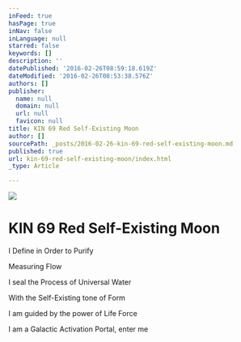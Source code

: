 ```yaml
---
inFeed: true
hasPage: true
inNav: false
inLanguage: null
starred: false
keywords: []
description: ''
datePublished: '2016-02-26T08:59:18.619Z'
dateModified: '2016-02-26T08:53:38.576Z'
authors: []
publisher:
  name: null
  domain: null
  url: null
  favicon: null
title: KIN 69 Red Self-Existing Moon
author: []
sourcePath: _posts/2016-02-26-kin-69-red-self-existing-moon.md
published: true
url: kin-69-red-self-existing-moon/index.html
_type: Article

---
```

![](https://the-grid-user-content.s3-us-west-2.amazonaws.com/dccbe3d5-8286-45b9-8dac-d1dc41d4b6f3.png)

# KIN 69 Red Self-Existing Moon

I Define in Order to Purify

Measuring Flow

I seal the Process of Universal Water

With the Self-Existing tone of Form

I am guided by the power of Life Force

I am a Galactic Activation Portal, enter me